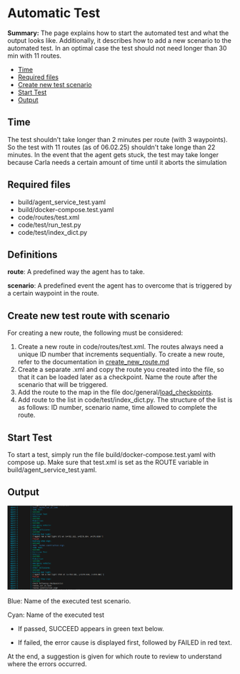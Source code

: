 # Automatic Test

**Summary:** The page explains how to start the automated test and what the output looks like. Additionally, it describes how to add a new scenario to the automated test. In an optimal case the test should not need longer than 30 min with 11 routes.

- [Time](#time)
- [Required files](#required-files)
- [Create new test scenario](#create-new-test-scenario)
- [Start Test](#start-test)
- [Output](#output)

## Time

The test shouldn't take longer than 2 minutes per route (with 3 waypoints). So the test with 11 routes (as of 06.02.25) shouldn't take longe than 22 minutes. In the event that the agent gets stuck, the test may take longer because Carla needs a certain amount of time until it aborts the simulation

## Required files

- build/agent_service_test.yaml
- build/docker-compose.test.yaml
- code/routes/test.xml
- code/test/run_test.py
- code/test/index_dict.py

## Definitions

**route**: A predefined way the agent has to take.

**scenario**: A predefined event the agent has to overcome that is triggered by a certain waypoint in the route.

## Create new test route with scenario

For creating a new route, the following must be considered:

1. Create a new route in code/routes/test.xml. The routes always need a unique ID number that increments sequentially. To create a new route, refer to the documentation in [create_new_route.md](/doc/general/create_new_route.md)
2. Create a separate .xml and copy the route you created into the file, so that it can be loaded later as a checkpoint. Name the route after the scenario that will be triggered.
3. Add the route to the map in the file doc/general/[load_checkpoints](/doc/general/load_checkpoints.md).
4. Add route to the list in code/test/index_dict.py. The structure of the list is as follows: ID number, scenario name, time allowed to complete the route.

## Start Test

To start a test, simply run the file build/docker-compose.test.yaml with compose up.
Make sure that test.xml is set as the ROUTE variable in build/agent_service_test.yaml.

## Output

![test output](../assets/test_output.png)

Blue: Name of the executed test scenario.

Cyan: Name of the executed test

- If passed, SUCCEED appears in green text below.

- If failed, the error cause is displayed first, followed by FAILED in red text.

At the end, a suggestion is given for which route to review to understand where the errors occurred.
